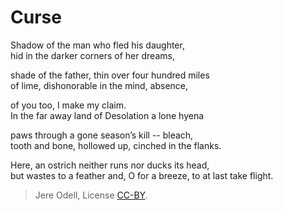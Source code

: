 # Curse

Shadow of the man who fled his daughter,  
hid in the darker corners of her dreams,

shade of the father, thin over four hundred miles  
of lime, dishonorable in the mind, absence,

of you too, I make my claim.  
In the far away land of Desolation a lone hyena

paws through a gone season’s kill -- bleach,  
tooth and bone, hollowed up, cinched in the flanks.

Here, an ostrich neither runs nor ducks its head,  
but wastes to a feather and, O for a breeze, to at last take flight.

>Jere Odell, License [CC-BY](https://creativecommons.org/licenses/by/4.0/).